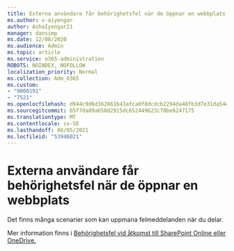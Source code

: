 ```yaml
---
title: Externa användare får behörighetsfel när de öppnar en webbplats
ms.author: v-aiyengar
author: AshaIyengar21
manager: dansimp
ms.date: 12/08/2020
ms.audience: Admin
ms.topic: article
ms.service: o365-administration
ROBOTS: NOINDEX, NOFOLLOW
localization_priority: Normal
ms.collection: Adm_O365
ms.custom:
- "9000191"
- "7521"
ms.openlocfilehash: d944c9d6d362861b43afca0f8dcdcb2294da48fb3d7e31da54e2f3b2dae18e42
ms.sourcegitcommit: b5f7da89a650d2915dc652449623c78be6247175
ms.translationtype: MT
ms.contentlocale: sv-SE
ms.lasthandoff: 08/05/2021
ms.locfileid: "53946021"
---
```

# <a name="external-users-receive-permission-errors-when-accessing-a-site"></a>Externa användare får behörighetsfel när de öppnar en webbplats

Det finns många scenarier som kan uppmana felmeddelanden när du delar. 

Mer information finns i [Behörighetsfel vid åtkomst till SharePoint Online eller OneDrive.](https://docs.microsoft.com/sharepoint/troubleshoot/administration/access-denied-or-need-permission-error-sharepoint-online-or-onedrive-for-business)